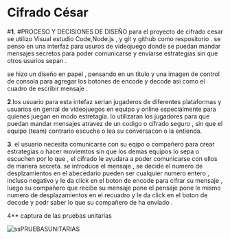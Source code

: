 # Cifrado César
#**1.**  #PROCESO Y DECISIONES DE DISEÑO 
para el proyecto de cifrado cesar se utilizo Visual estudio Code,Node.js , y git y github como respositorio .
se penso en una interfaz para usuros de videojuego donde se puedan mandar mensajes secretos para poder comunicarse
y enviarse estrategias sin que otros usurios sepan .

se hizo un diseño en papel , pensando en un titulo y una imagen de control de consola para agregar los botones de encode y decode asi como
el cuadro de escribir mensaje .
   





**2**.los usuario para esta intefaz serian jugaderos de diferentes plataformas y usuarios en genral de videojuegos en equipo y online
especialmente para quienes juegan en modo estretagia. 
lo utilizaran los jugadores para que puedan mandar mensajes atravez de un codigo o cifrado seguro , sin que
 el equipo (team) contrario escuche o lea su conversacon o la entienda.


**3**. el usuario necesita comunicarse con su eqipo o compañero para crear estrategias o hacer moviemtos sin que los demas equipos lo sepa o escuchen
 por lo que , el cifrado le ayudara a poder comunicarse con ellos de manera secreta.
 se introduce el mensaje , se decide el numero de desplzamientos en el abecedario pueden ser cualquier numero entero , incluso negativo
 y le da click en el boton de encode para cifrar su mensaje , luego su compañero que recibe su mensaje pone el pensaje pone le mismo numero de desplazamientos
  en el recuadro y le da click en el boton de  decode  y podr saber lo que su compañero de ha enviado .

4** captura de las pruebas unitarias

![ssPRUEBASUNITARIAS](https://user-images.githubusercontent.com/114552201/200028030-f18950f4-db08-4f08-a42d-d999dfacc675.png)

